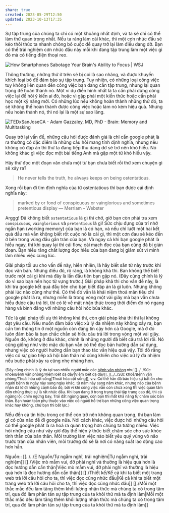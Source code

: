 ```yaml
---
share: true
created: 2023-05-29T12:50
updated: 2023-10-13T17:35
---
```

Sự tập trung của chúng ta chỉ có một khoảng nhất định, và ta sẽ chỉ có thể làm thứ quan trọng nhất. Nếu ta ráng làm cái khác, thì một cơn nhức đầu sẽ kéo thôi thúc ta nhanh chóng bỏ cuộc để quay trở lại làm điều dang dở. Bạn có thể trải nghiệm cơn nhức đầu này mỗi khi đang tập trung làm một việc gì đó mà có tiếng điện thoại reo.

![How Smartphones Sabotage Your Brain's Ability to Focus | WSJ](https://www.youtube.com/watch?v=Ig6I3prnlnE)

Thông thường, những thứ ở trên sẽ bị coi là sao nhãng, và được khuyến khích loại bỏ để đảm bảo sự tập trung. Tuy nhiên, có những loại công việc tuy không liên quan đến công việc bạn đang cần tập trung, nhưng lại quan trọng để hoàn thành nó. Một ví dụ điển hình nhất là ta cần phải dừng công việc lại để hỏi ý kiến ai đó, hoặc vì gặp phải một kiến thức hoặc cần phải học một kỹ năng mới. Có những lúc nếu không hoàn thành những thứ đó, ta sẽ không thể hoàn thành được công việc hoặc làm nó kém hiệu quả. Nhưng nếu hoàn thành nó, thì nó lại là một sự sao lãng.

![TEDxSanJoseCA - Adam Gazzaley, MD, PhD - Brain: Memory and Multitasking](https://www.youtube.com/watch?v=tiANn5PZ4BI)

Quay trở lại vấn đề, những câu hỏi được đánh giá là chỉ cần google phát là ra thường có đặc điểm là những câu hỏi mang tính định nghĩa, nhưng nếu không có đáp án thì thứ ta đang tiếp thu dang dở sẽ trở nên khó hiểu. Nó không khác gì việc đọc một bài tiếng Anh mà gặp một từ khó hiểu vậy.

Hãy thử đọc một đoạn văn chứa một từ bạn chưa biết rồi thử xem chuyện gì sẽ xảy ra?

> He never tells the truth, he always keeps on being ostentatious.

Xong rồi bạn đi tìm định nghĩa của từ ostentatious thì bạn được cái định nghĩa này:

> marked by or fond of conspicuous or vainglorious and sometimes pretentious display
— Merriam – Webster

Arggg! Đã không biết `ostentatious` là gì thì chớ, giờ bạn còn phải tra xem `conspicuous`, `vainglorious` và `pretentious` là gì! Sức chịu đựng của trí nhớ ngắn hạn (working memory) của bạn là có hạn, và nếu chỉ lướt một hai kết quả đầu mà vẫn không biết rốt cuộc nó là cái gì, thì một cơn đau sẽ kéo đến ở bên trong vùng đầu gần trán của bạn. Và ngay cả khi bạn google phát là hiểu ngay, thì khi quay lại thì cái flow, cái mạch đọc của bạn cũng đã bị gián đoạn. Bạn hiểu rằng chất lượng đọc hiểu của bạn đang bị giảm sút vì mình làm nhiều việc cùng lúc.

Giải pháp tối ưu cho vấn đề này, hiển nhiên, là hãy biết sẵn từ này trước khi đọc văn bản. Nhưng điều đó, rõ ràng, là không khả thi. Bạn không thể biết trước một cái gì khi mà đây là lần đầu tiên bạn gặp nó. (Đây cũng chính là lý do vì sao bạn nên học từ vựng trước.) Giải pháp khả thi cho vấn đề này, là khi tra google kết quả đầu tiên cho bạn biết đáp án là gì luôn. Nhưng không phải lúc nào cũng như thế. Có thể đó vẫn là khái niệm thoả mãn tiêu chí google phát là ra, nhưng miễn là trong vòng một vài giây mà bạn vẫn chưa hiểu được câu trả lời, thì có lẽ về mặt nhận thức trong thời điểm đó nó ngang hàng và bình đẳng với những câu hỏi hóc búa khác.

Tức là giải pháp tối ưu thì không khả thi, còn giải pháp khả thi thì lại không đạt yêu cầu. Nếu muốn đảm bảo việc xử lý đa nhiệm này không xảy ra, bạn cần tìm thông tin ở một nguồn còn đáng tin cậy hơn cả Google, mà ở đó luôn đảm bảo là bạn chắc chắn sẽ hiểu câu trả lời trong vòng một vài giây. Nguồn đó, không ở đâu khác, chính là những người đã biết câu trả lời rồi. Nó cũng giống như việc mặc dù bạn vẫn có thể đọc bản hướng dẫn sử dụng, nhưng việc có người hướng dẫn bạn thao tác vẫn hiệu quả vậy. Tôi đồ rằng việc có sự giao tiếp xã hội bản thân nó cũng khiến cho việc xử lý đa nhiệm nếu buộc phải xảy ra cũng nhẹ nhàng hơn.

<sub>(Đây cũng chính là lý do tại sao nhiều người mắc các [bệnh văn phòng](https://vi.wikipedia.org/wiki/B%E1%BB%87nh_v%C4%83n_ph%C3%B2ng) như [[../../Sức khoẻ/Bệnh văn phòng/Viêm loét dạ dày|Viêm loét dạ dày]], [[../../Sức khoẻ/Bệnh văn phòng/Thoái hóa cột sống|Thoái hóa cột sống]], v.v. Cơ thể hẳn đã báo hiệu sự bất ổn cho người bệnh từ ngày này sang ngày khác, từ năm này sang năm khác, nhưng não của bệnh nhân đã lờ đi những cảnh báo đó, bởi vì khi công việc vẫn còn chưa xong thì việc quan tâm đến chúng thực sự là rất nhức đầu. Khi bạn đang ở trong trạng thái tập trung cao độ, thì cá ngừng lội, chim ngừng bay, Trái đất ngừng quay, còn bạn thì mất khả năng tự chăm sóc bản thân. Bạn hoàn toàn phụ thuộc vào việc có người hỗ trợ bạn những công việc quan trọng khác hay không, chứ bạn thì bất lực.)</sub>

Nếu đến cả tín hiệu trong cơ thể còn trở nên không quan trọng, thì bạn làm gì có cửa nào để đi google nữa. Nói cách khác, việc được hỏi những câu hỏi có thể google phát là ra hoá ra quan trọng hơn chúng ta tưởng nhiều. Việc hỏi những câu như vậy giờ đây thể hiện ý thức biết chăm sóc cho sức khỏe tinh thần của bản thân. Môi trường làm việc nào biết yêu quý vùng vỏ não trước trán của nhân viên, môi trường đó sẽ là nơi có năng suất lao động cao hơn hẳn.

Nguồn:: [[../../Ξ Nguồn/Tự ngẫm nghĩ, trải nghiệm|Tự ngẫm nghĩ, trải nghiệm]]
[[./Việc mò mẫm vui, đỡ phải nghĩ và thường là hiệu quả hơn là đọc hướng dẫn cẩn thận|Việc mò mẫm vui, đỡ phải nghĩ và thường là hiệu quả hơn là đọc hướng dẫn cẩn thận]]
[[./Thiết kế/Kể cả khi ta biết một trang web trả lời câu hỏi cho ta, thì việc đọc cũng nhức đầu|Kể cả khi ta biết một trang web trả lời câu hỏi cho ta, thì việc đọc cũng nhức đầu]] 
[[./Mỗi một thắc mắc đều làm tăng thêm khối lượng nhận thức mà chúng ta có trong tâm trí, qua đó làm phân tán sự tập trung của ta khỏi thứ mà ta định làm|Mỗi một thắc mắc đều làm tăng thêm khối lượng nhận thức mà chúng ta có trong tâm trí, qua đó làm phân tán sự tập trung của ta khỏi thứ mà ta định làm]]